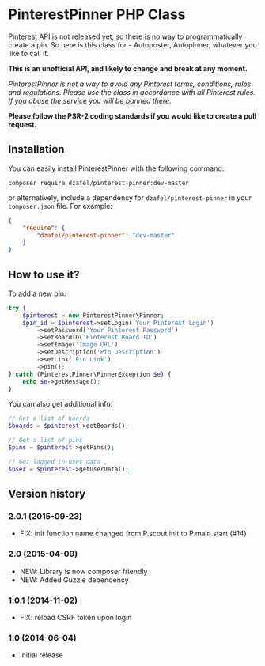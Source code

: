 # PinterestPinner PHP Class

Pinterest API is not released yet, so there is no way to programmatically create a pin. So here is this class for - Autoposter, Autopinner, whatever you like to call it.

**This is an unofficial API, and likely to change and break at any moment.**

_PinterestPinner is not a way to avoid any Pinterest terms, conditions, rules and regulations. Please use the class in accordance with all Pinterest rules. If you abuse the service you will be banned there._

**Please follow the PSR-2 coding standards if you would like to create a pull request.**

## Installation

You can easily install PinterestPinner with the following command:

`composer require dzafel/pinterest-pinner:dev-master`

or alternatively, include a dependency for `dzafel/pinterest-pinner` in your `composer.json` file. For example:

```json
{
    "require": {
        "dzafel/pinterest-pinner": "dev-master"
    }
}
```

## How to use it?

To add a new pin:

```php
try {
    $pinterest = new PinterestPinner\Pinner;
    $pin_id = $pinterest->setLogin('Your Pinterest Login')
        ->setPassword('Your Pinterest Password')
        ->setBoardID('Pinterest Board ID')
        ->setImage('Image URL')
        ->setDescription('Pin Description')
        ->setLink('Pin Link')
        ->pin();
} catch (PinterestPinner\PinnerException $e) {
    echo $e->getMessage();
}
```

You can also get additional info:

```php
// Get a list of boards
$boards = $pinterest->getBoards();

// Get a list of pins
$pins = $pinterest->getPins();

// Get logged in user data
$user = $pinterest->getUserData();
```

## Version history

### 2.0.1 (2015-09-23)

- FIX: init function name changed from P.scout.init to P.main.start (#14)

### 2.0 (2015-04-09)

- NEW: Library is now composer friendly
- NEW: Added Guzzle dependency

### 1.0.1 (2014-11-02)

- FIX: reload CSRF token upon login

### 1.0 (2014-06-04)

- Initial release
